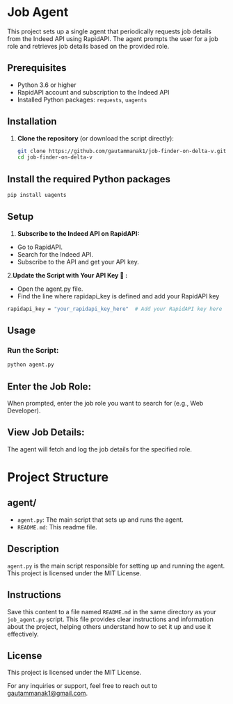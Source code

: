# Job Agent

This project sets up a single agent that periodically requests job details from the Indeed API using RapidAPI. The agent prompts the user for a job role and retrieves job details based on the provided role.

## Prerequisites

- Python 3.6 or higher
- RapidAPI account and subscription to the Indeed API
- Installed Python packages: `requests`, `uagents`

## Installation

1. **Clone the repository** (or download the script directly):
   ```sh
   git clone https://github.com/gautammanak1/job-finder-on-delta-v.git
   cd job-finder-on-delta-v


## Install the required Python packages

```sh
pip install uagents

```
## Setup
1. **Subscribe to the Indeed API on RapidAPI:**

- Go to RapidAPI.
- Search for the Indeed API.
- Subscribe to the API and get your API key.
  
2.**Update the Script with Your API Key 🔑 :**

- Open the agent.py file.
- Find the line where rapidapi_key is defined and add your RapidAPI key

```sh
rapidapi_key = "your_rapidapi_key_here"  # Add your RapidAPI key here

```

## Usage

### Run the Script:

```sh
python agent.py
```

## Enter the Job Role:

When prompted, enter the job role you want to search for (e.g., Web Developer).

## View Job Details:

The agent will fetch and log the job details for the specified role.

# Project Structure

## agent/
- `agent.py`: The main script that sets up and runs the agent.
- `README.md`: This readme file.

## Description
`agent.py` is the main script responsible for setting up and running the agent. This project is licensed under the MIT License.

## Instructions
Save this content to a file named `README.md` in the same directory as your `job_agent.py` script. This file provides clear instructions and information about the project, helping others understand how to set it up and use it effectively.
## License

This project is licensed under the MIT License. 

For any inquiries or support, feel free to reach out to [gautammanak1@gmail.com](mailto:gautammanak1@gmail.com).



